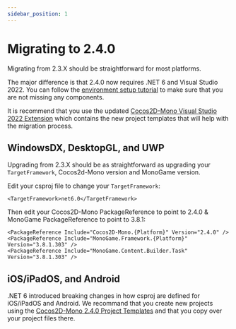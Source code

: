 ```yaml
---
sidebar_position: 1
---
```


# Migrating to 2.4.0

Migrating from 2.3.X should be straightforward for most platforms.

The major difference is that 2.4.0 now requires .NET 6 and Visual Studio 2022. You can follow the [environment setup tutorial](/docs/getting-started/environment-setup.md) to make sure that you are not missing any components.

It is recommend that you use the updated [Cocos2D-Mono Visual Studio 2022 Extension](https://marketplace.visualstudio.com/items?itemName=Cocos2D-MonoTeamBrokenWallsStudios.cocos2dmonoprojecttemplates) which contains the new project templates that will help with the migration process.

## WindowsDX, DesktopGL, and UWP
Upgrading from 2.3.X should be as straightforward as upgrading your `TargetFramework`, Cocos2d-Mono version and MonoGame version.

Edit your csproj file to change your `TargetFramework`:

    <TargetFramework>net6.0</TargetFramework>

Then edit your Cocos2D-Mono PackageReference to point to 2.4.0 & MonoGame PackageReference to point to 3.8.1:

    <PackageReference Include="Cocos2D-Mono.{Platform}" Version="2.4.0" />
    <PackageReference Include="MonoGame.Framework.{Platform}" Version="3.8.1.303" />
    <PackageReference Include="MonoGame.Content.Builder.Task" Version="3.8.1.303" />

## iOS/iPadOS, and Android
.NET 6 introduced breaking changes in how csproj are defined for iOS/iPadOS and Android. We recommand that you create new projects using the [Cocos2D-Mono 2.4.0 Project Templates](https://marketplace.visualstudio.com/items?itemName=Cocos2D-MonoTeamBrokenWallsStudios.cocos2dmonoprojecttemplates) and that you copy over your project files there.
